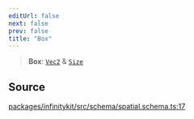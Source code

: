 ```yaml
---
editUrl: false
next: false
prev: false
title: "Box"
---
```


> **Box**: [`Vec2`](Vec2.md) & [`Size`](Size.md)

## Source

[packages/infinitykit/src/schema/spatial.schema.ts:17](https://github.com/nodenogg-in/alpha-p2p/blob/265a0e2/packages/infinitykit/src/schema/spatial.schema.ts#L17)
